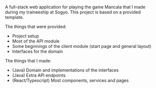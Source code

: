 A full-stack web application for playing the game Mancala that I made during my traineeship at Sogyo. This project is based on a provided template.

The things that were provided:
- Project setup
- Most of the API module
- Some beginnings of the client module (start page and general layout)
- Interfaces for the domain

The things that I made:
- (Java) Domain and implementations of the interfaces
- (Java) Extra API endpoints
- (React/Typescript) Most components, services and pages
